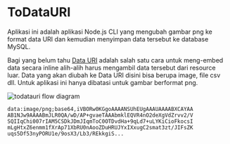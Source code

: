# ToDataURI


Aplikasi ini adalah aplikasi Node.js CLI yang mengubah gambar png ke format data URI dan kemudian menyimpan data tersebut ke database MySQL. 

Bagi yang belum tahu [Data URI](http://en.wikipedia.org/wiki/Data_URI_scheme) adalah salah satu cara untuk meng-embed data secara inline alih-alih harus mengambil data tersebut dari resource luar. Data yang akan diubah ke Data URI disini bisa berupa image, file csv dll. Untuk aplikasi ini hanya dibatasi untuk gambar berformat png.



![todatauri flow diagram](https://raw.githubusercontent.com/junwatu/pengenalan-nodejs-gitbook/develop/images/todatauri.png)


```
data:image/png;base64,iVBORw0KGgoAAAANSUhEUgAAAUAAAABXCAYAA
AB1NJw9AAAABmJLR0QA/wD/AP+gvaeTAAAbmklEQVR4nO2deXgVdZrvv2/V
SQIIqChi007rIAM5CSDkJDmJIqmToC0OTDvdHa+9qLd7+uLYKiCioFkocsI
mLgHtxZ6enmm1fXrAp71XbRU0nAooZDuHRUJYxIXxugC2smat3zt/JIFsZK
uqs5Df53nyPORU1e/9osX3/Lb3/REkkgiS...

```